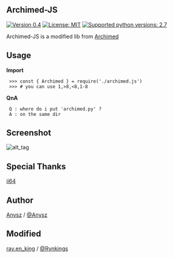 Archimed-JS
----

[![Version 0.4](https://img.shields.io/badge/stable-1.5-brightgreen.svg "Version 0.4")](https://github.com/anysz/Image2Anime) [![License: MIT](https://img.shields.io/badge/License-MIT-green.svg)](https://opensource.org/licenses/MIT) [![Supported python versions: 2.7](https://img.shields.io/badge/python-2.7-green.svg "Supported python versions: 2.7")](https://www.python.org/download/releases/2.7/)

Archimed-JS is a modified lib from [Archimed](https://github.com/ii64/Archimed)

Usage
----

 **Import**

     >>> const { Archimed } = require('./archimed.js')
     >>> # you can use 1,>8,<8,1-8

 **QnA**

     Q : where do i put 'archimed.py' ?
     A : on the same dir 


Screenshot
----------

![alt_tag](http://api.ntcorp.us/storage/get/arch_demo)

Special Thanks
----
[ii64](https://github.com/ii64)

Author
----

[Anysz](https://instagram.com/nugra.z) / [@Anysz](https://github.com/anysz)

Modified
----
[ray.en_king](https://instagram.com/ray.en_king) / [@Rynkings](https://github.com/rynkings)
